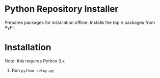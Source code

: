 # Python Repository Installer

Prepares packages for installation offline. Installs the top n packages from PyPi.

# Installation
Note: this requires Python 3.x
1. Run `python setup.py`